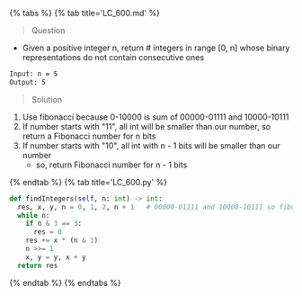 {% tabs %}
{% tab title='LC_600.md' %}

> Question

* Given a positive integer n, return # integers in range [0, n] whose binary representations do not contain consecutive ones

```txt
Input: n = 5
Output: 5
```

> Solution

1. Use fibonacci because 0-10000 is sum of 00000-01111 and 10000-10111
2. If number starts with "11", all int will be smaller than our number, so return a Fibonacci number for n bits
3. If number starts with "10", all int with n - 1 bits will be smaller than our number
    * so, return Fibonacci number for n - 1 bits

{% endtab %}
{% tab title='LC_600.py' %}

```py
def findIntegers(self, n: int) -> int:
  res, x, y, n = 0, 1, 2, n + 1   # 00000-01111 and 10000-10111 so fibonacci
  while n:
    if n & 3 == 3:
      res = 0
    res += x * (n & 1)
    n >>= 1
    x, y = y, x + y
  return res
```

{% endtab %}
{% endtabs %}
